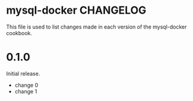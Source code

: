 # mysql-docker CHANGELOG

This file is used to list changes made in each version of the mysql-docker cookbook.

# 0.1.0

Initial release.

- change 0
- change 1

